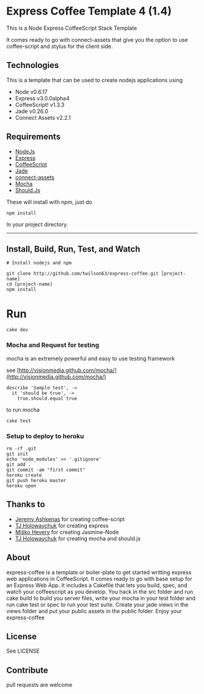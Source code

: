 # Express Coffee Template 4 (1.4)

This is a Node Express CoffeeScript Stack Template

It comes ready to go with connect-assets that give you the option
to use coffee-script and stylus for the client side.

## Technologies
This is a template that can be used to create nodejs applications using 

* Node v0.6.17
* Express v3.0.0alpha4
* CoffeeScript! v1.3.3
* Jade v0.26.0
* Connect Assets v2.2.1

## Requirements

* [NodeJs](http://nodejs.org)
* [Express](http://expressjs.com)
* [CoffeeScript](http://coffeescript.org)
* [Jade](http://jade-lang.org/)
* [connect-assets](http://github.com/TrevorBurnham/connect-assets)
* [Mocha](http://visionmedia.github.com/mocha/)
* [Should.Js](https://github.com/visionmedia/should.js/)

These will install with npm, just do 

```
npm install
```

In your project directory.

---

## Install, Build, Run, Test, and Watch

```
# Install nodejs and npm

git clone http://github.com/twilson63/express-coffee.git [project-name]
cd [project-name]
npm install
```

# Run

```
cake dev
```

### Mocha and Request for testing

mocha is an extremely powerful and easy to use testing framework

see [http://visionmedia.github.com/mocha/](http://visionmedia.github.com/mocha/)

    describe 'Sample test', ->
      it 'should be true', ->
        true.should.equal true

to run mocha

    cake test

### Setup to deploy to heroku

    rm -rf .git
    git init
    echo 'node_modules' >> '.gitignore'
    git add .
    git commit -am "first commit"
    heroku create
    git push heroku master
    heroku open


## Thanks to

* [Jeremy Ashkenas](https://github.com/jashkenas) for creating coffee-script
* [TJ Holowaychuk](https://github.com/visionmedia) for creating express
* [Miško Hevery](https://github.com/mhevery) for creating Jasmine-Node
* [TJ Holowaychuk](https://github.com/visionmedia) for creating mocha and should.js

## About

express-coffee is a template or boiler-plate to get started writting 
express web applications in CoffeeScript.  It comes ready to go with base
setup for an Express Web App.  It includes a Cakefile that lets you build, 
spec, and watch your coffeescript as you develop.  You hack in the src folder
and run cake build to build you server files, write your mocha in
your test folder and run cake test or spec to run your test suite.  Create your
jade views in the views folder and put your public assets in the public
folder.  Enjoy your express-coffee 


## License

See LICENSE

## Contribute

pull requests are welcome

